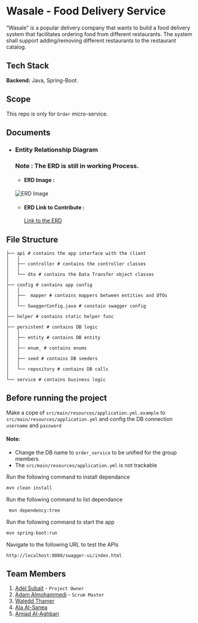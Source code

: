 # Wasale - Food Delivery Service

“Wasale” is a popular delivery company that wants to build a food delivery system that facilitates ordering food from different restaurants. The system shall support adding/removing different restaurants to the restaurant catalog.

## Tech Stack

**Backend:** Java, Spring-Boot.

## Scope

This repo is only for `Order` micro-service.

## Documents

- ### Entity Relationship Diagram

    ### Note : The ERD is still in working Process.

    - #### ERD Image :

    ![ERD Image](https://cdn.path.to/some/image.jpg "ERD Image")

    - #### ERD Link to Contribute :
    
        [Link to the ERD](https://drive.google.com/file/d/11FZMY6oAOZzh27i3cV22MedzbqIBba9L/view?usp=sharing "@It's Safe, Don't Worry :)")



## File Structure

```
├── api # contains the app interface with the client
│   │
│   ├── controller # contains the controller classes
│   │
│   └── dto # contains the Data Transfer object classes
│
├── config # contains app config
│   │
│   ├──  mapper # contains mappers between entities and DTOs
│   │
│   └── SwaggerConfig.java # constain swagger config
│
├── helper # contains static helper func
│
├── persistent # contains DB logic
│   │
│   ├── entity # contains DB entity
│   │  
│   ├── enum_ # contains enums 
│   │
│   ├── seed # contains DB seeders
│   │
│   └── repository # contains DB calls
│
└── service # contains business logic
```

## Before running the project

Make a cope of `src/main/resources/application.yml.example` to `src/main/resources/application.yml` and config the DB connection `username` and `password`

#### Note:
- Change the DB name to `order_service` to be unified for the group members
- The `src/main/resources/application.yml` is not trackable

Run the following command to install dependance  
```bash
mvn clean install
```
Run the following command to list dependance  
```bash
 mvn dependency:tree
```
Run the following command to start the app
```bash
mvn spring-boot:run
```
Navigate to the following URL to test the APIs
```
http://localhost:8080/swagger-ui/index.html
```


## Team Members

1. [Adel Subait](https://github.com/ahdel) - `Project Owner`
2. [Adam Almohammedi](https://github.com/Eng-Adam-Almohammedi) - `Scrum Master`
3. [Waledd Thamer](https://github.com/waleedthamer)
4. [Ala Al-Sanea](https://github.com/Ala-Alsanea)
5. [Amjad Al-Aghbari](https://github.com/amjadfqs)
